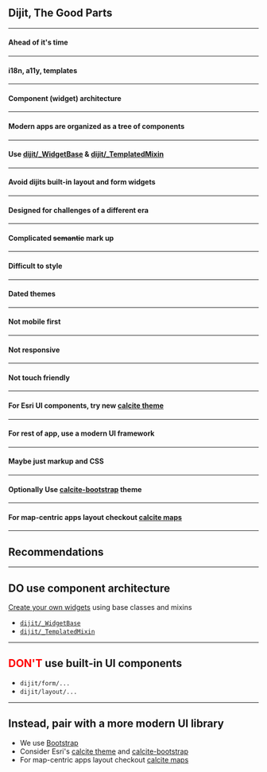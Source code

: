 ## Dijit, The Good Parts

---

<!-- .slide: data-background="img/binoculars-7271415680_b64ecd8752_z.jpg" -->
#### Ahead of it's time

---

<!-- .slide: data-background="img/binoculars-7271415680_b64ecd8752_z.jpg" -->
#### i18n, a11y, templates

---

<!-- .slide: data-background="img/legos-2253657555_9306374c9f_z.jpg" -->
#### Component (widget) architecture

---

<!-- .slide: data-background="img/app-components.png" -->
#### Modern apps are organized as a tree of components

---

<!-- .slide: data-background="img/lego-jeep.jpg" -->
#### Use [dijit/_WidgetBase](http://dojotoolkit.org/documentation/tutorials/1.10/understanding_widgetbase/) & [dijit/_TemplatedMixin](http://dojotoolkit.org/documentation/tutorials/1.10/templated/)

---

<!-- .slide: data-background="img/claro-theme.png" -->
#### <i class="fa fa-exclamation-triangle"></i> Avoid dijits built-in layout and form widgets

---

<!-- .slide: data-background-color="#fff" data-background="img/internet_explorer_logo_6.png" data-background-size="700px" -->
#### Designed for challenges of a different era

---

<!-- .slide: data-background="img/dijit-markup.png" -->
#### Complicated ~~semantic~~ mark up

---

<!-- .slide: data-background="img/dijit-markup.png" -->
#### Difficult to style

---

<!-- .slide: data-background="img/claro-theme.png" -->
#### Dated themes

---

<!-- .slide: data-background="img/no-phone-16981803257_4bcd3c45dc_z.png" -->
#### Not mobile first

---

<!-- .slide: data-background="img/no-phone-16981803257_4bcd3c45dc_z.png" -->
#### Not responsive

---

<!-- .slide: data-background="img/no-phone-16981803257_4bcd3c45dc_z.png" -->
#### Not touch friendly

---

<!-- .slide: data-background="img/calcite-theme.png" -->
#### For Esri UI components, try new [calcite theme](https://blogs.esri.com/esri/arcgis/2016/03/04/arcgis-api-for-javascript-version-3-16-released/)

---

<!-- .slide: data-background="img/icon-bootstrap.png" data-background-size="650px" -->
#### For rest of app, use a modern UI framework

---

<!-- .slide: data-background="img/icon-bootstrap.png" data-background-size="650px" -->
#### Maybe just markup and CSS

---

<!-- .slide: data-background="img/calcite-bootstrap.png" -->
#### Optionally Use [calcite-bootstrap](http://esri.github.io/calcite-bootstrap/) theme

---

<!-- .slide: data-background="img/calcite-maps.png" -->
#### For map-centric apps layout checkout [calcite maps](http://esri.github.io/calcite-maps/index.html)

---

<!-- .slide: data-background="reveal.js/img/bg-3.png" -->
## Recommendations 

---

<!-- .slide: data-background="reveal.js/img/bg-3.png" -->
## DO use component architecture 

[Create your own widgets](https://developers.arcgis.com/javascript/jshelp/intro_custom_dijit.html) using base classes and mixins
- <i class="fa fa-thumbs-up"></i> [`dijit/_WidgetBase`](http://dojotoolkit.org/documentation/tutorials/1.10/understanding_widgetbase/)
- <i class="fa fa-thumbs-up"></i> [`dijit/_TemplatedMixin`](http://dojotoolkit.org/documentation/tutorials/1.10/templated/)

---

<!-- .slide: data-background="reveal.js/img/bg-3.png" -->
## <span style="color: red">DON'T</span> use built-in UI components
- <i class="fa fa-thumbs-down"></i> `dijit/form/...`
- <i class="fa fa-thumbs-down"></i> `dijit/layout/...`

---

<!-- .slide: data-background="reveal.js/img/bg-3.png" -->
## Instead, pair with a more modern UI library
- <i class="fa fa-thumbs-up"></i> We use [Bootstrap](http://getbootstrap.com/)
- <i class="fa fa-thumbs-up"></i> Consider Esri's [calcite theme](https://blogs.esri.com/esri/arcgis/2016/03/04/arcgis-api-for-javascript-version-3-16-released/) and [calcite-bootstrap](http://esri.github.io/calcite-bootstrap/)
- <i class="fa fa-thumbs-up"></i> For map-centric apps layout checkout [calcite maps](http://esri.github.io/calcite-maps/index.html)
